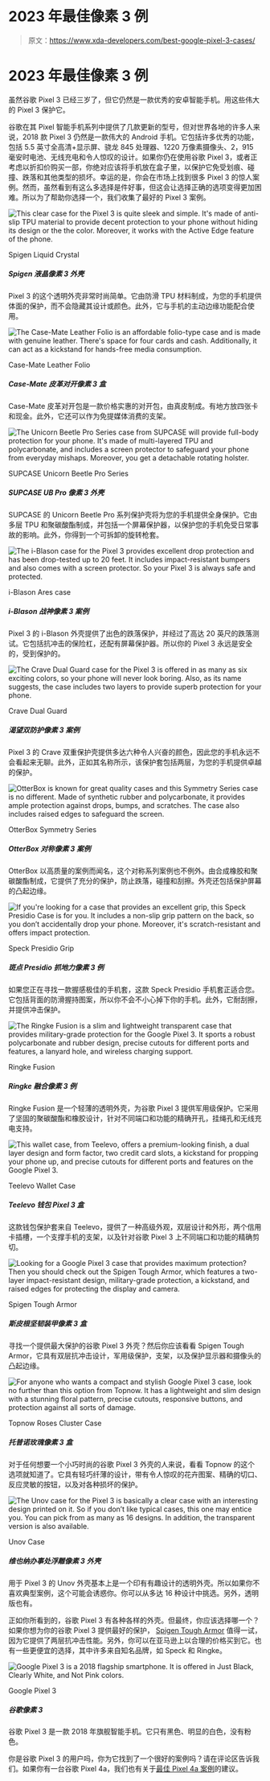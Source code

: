 # 2023 年最佳像素 3 例

> 原文：<https://www.xda-developers.com/best-google-pixel-3-cases/>

# 2023 年最佳像素 3 例

虽然谷歌 Pixel 3 已经三岁了，但它仍然是一款优秀的安卓智能手机。用这些伟大的 Pixel 3 保护它。

谷歌在其 Pixel 智能手机系列中提供了几款更新的型号，但对世界各地的许多人来说，2018 款 Pixel 3 仍然是一款伟大的 Android 手机。它包括许多优秀的功能，包括 5.5 英寸全高清+显示屏、骁龙 845 处理器、1220 万像素摄像头、2，915 毫安时电池、无线充电和令人惊叹的设计。如果你仍在使用谷歌 Pixel 3，或者正考虑以折扣价购买一部，你绝对应该将手机放在盒子里，以保护它免受划痕、碰撞、跌落和其他类型的损坏。幸运的是，你会在市场上找到很多 Pixel 3 的惊人案例。然而，虽然看到有这么多选择是件好事，但这会让选择正确的选项变得更加困难。所以为了帮助你选择一个，我们收集了最好的 Pixel 3 案例。

 <picture>![This clear case for the Pixel 3 is quite sleek and simple. It's made of anti-slip TPU material to provide decent protection to your phone without hiding its design or the the color. Moreover, it works with the Active Edge feature of the phone.](img/c7e3bd838b45138a50d525b1e598302c.png)</picture> 

Spigen Liquid Crystal

##### Spigen 液晶像素 3 外壳

Pixel 3 的这个透明外壳非常时尚简单。它由防滑 TPU 材料制成，为您的手机提供体面的保护，而不会隐藏其设计或颜色。此外，它与手机的主动边缘功能配合使用。

 <picture>![The Case-Mate Leather Folio is an affordable folio-type case and is made with genuine leather. There's space for four cards and cash. Additionally, it can act as a kickstand for hands-free media consumption.](img/4703e547315a54123b2b70887461fdee.png)</picture> 

Case-Mate Leather Folio

##### Case-Mate 皮革对开像素 3 盒

Case-Mate 皮革对开包是一款价格实惠的对开包，由真皮制成。有地方放四张卡和现金。此外，它还可以作为免提媒体消费的支架。

 <picture>![The Unicorn Beetle Pro Series case from SUPCASE will provide full-body protection for your phone. It's made of multi-layered TPU and polycarbonate, and includes a screen protector to safeguard your phone from everyday mishaps. Moreover, you get a detachable rotating holster.](img/c5530d4b5ed81c35e204ed932aa8c7ac.png)</picture> 

SUPCASE Unicorn Beetle Pro Series

##### SUPCASE UB Pro 像素 3 外壳

SUPCASE 的 Unicorn Beetle Pro 系列保护壳将为您的手机提供全身保护。它由多层 TPU 和聚碳酸酯制成，并包括一个屏幕保护器，以保护您的手机免受日常事故的影响。此外，你得到一个可拆卸的旋转枪套。

 <picture>![The i-Blason case for the Pixel 3 provides excellent drop protection and has been drop-tested up to 20 feet. It includes impact-resistant bumpers and also comes with a screen protector. So your Pixel 3 is always safe and protected.](img/d3ff5bc5292159e4eee9249c56edfb0a.png)</picture> 

i-Blason Ares case

##### i-Blason 战神像素 3 案例

Pixel 3 的 i-Blason 外壳提供了出色的跌落保护，并经过了高达 20 英尺的跌落测试。它包括抗冲击的保险杠，还配有屏幕保护器。所以你的 Pixel 3 永远是安全的，受到保护的。

 <picture>![The Crave Dual Guard case for the Pixel 3 is offered in as many as six exciting colors, so your phone will never look boring. Also, as its name suggests, the case includes two layers to provide superb protection for your phone.](img/8943a1ea588f5a338421898811785ced.png)</picture> 

Crave Dual Guard

##### 渴望双防护像素 3 案例

Pixel 3 的 Crave 双重保护壳提供多达六种令人兴奋的颜色，因此您的手机永远不会看起来无聊。此外，正如其名称所示，该保护套包括两层，为您的手机提供卓越的保护。

 <picture>![OtterBox is known for great quality cases and this Symmetry Series case is no different. Made of synthetic rubber and polycarbonate, it provides ample protection against drops, bumps, and scratches. The case also includes raised edges to safeguard the screen.](img/7b7b7bd169d239ed7f64931ae3935058.png)</picture> 

OtterBox Symmetry Series

##### OtterBox 对称像素 3 案例

OtterBox 以高质量的案例而闻名，这个对称系列案例也不例外。由合成橡胶和聚碳酸酯制成，它提供了充分的保护，防止跌落，碰撞和刮擦。外壳还包括保护屏幕的凸起边缘。

 <picture>![If you're looking for a case that provides an excellent grip, this Speck Presidio Case is for you. It includes a non-slip grip pattern on the back, so you don’t accidentally drop your phone. Moreover, it's scratch-resistant and offers impact protection.](img/adb8d4d93fde2b3b85d60b1e4e399746.png)</picture> 

Speck Presidio Grip

##### 斑点 Presidio 抓地力像素 3 例

如果您正在寻找一款握感极佳的手机套，这款 Speck Presidio 手机套正适合您。它包括背面的防滑握持图案，所以你不会不小心掉下你的手机。此外，它耐刮擦，并提供冲击保护。

 <picture>![The Ringke Fusion is a slim and lightweight transparent case that provides military-grade protection for the Google Pixel 3\. It sports a robust polycarbonate and rubber design, precise cutouts for different ports and features, a lanyard hole, and wireless charging support.](img/f83b9f7b8d44435e1ca84cb4808906f8.png)</picture> 

Ringke Fusion

##### Ringke 融合像素 3 例

Ringke Fusion 是一个轻薄的透明外壳，为谷歌 Pixel 3 提供军用级保护。它采用了坚固的聚碳酸酯和橡胶设计，针对不同端口和功能的精确开孔，挂绳孔和无线充电支持。

 <picture>![This wallet case, from Teelevo, offers a premium-looking finish, a dual layer design and form factor, two credit card slots, a kickstand for propping your phone up, and precise cutouts for different ports and features on the Google Pixel 3.](img/38b02bad464281003ae697c533604cbf.png)</picture> 

Teelevo Wallet Case

##### Teelevo 钱包 Pixel 3 盒

这款钱包保护套来自 Teelevo，提供了一种高级外观，双层设计和外形，两个信用卡插槽，一个支撑手机的支架，以及针对谷歌 Pixel 3 上不同端口和功能的精确剪切。

 <picture>![Looking for a Google Pixel 3 case that provides maximum protection? Then you should check out the Spigen Tough Armor, which features a two-layer impact-resistant design, military-grade protection, a kickstand, and raised edges for protecting the display and camera.](img/5cbb4c2918928703615cc1388d864c69.png)</picture> 

Spigen Tough Armor

##### 斯皮根坚韧装甲像素 3 盒

寻找一个提供最大保护的谷歌 Pixel 3 外壳？然后你应该看看 Spigen Tough Armor，它具有双层抗冲击设计，军用级保护，支架，以及保护显示器和摄像头的凸起边缘。

 <picture>![ For anyone who wants a compact and stylish Google Pixel 3 case, look no further than this option from Topnow. It has a lightweight and slim design with a stunning floral pattern, precise cutouts, responsive buttons, and protection against all sorts of damage.](img/d69ecdd78c5c30356aac0529569a74e8.png)</picture> 

Topnow Roses Cluster Case

##### 托普诺玫瑰像素 3 盒

对于任何想要一个小巧时尚的谷歌 Pixel 3 外壳的人来说，看看 Topnow 的这个选项就知道了。它具有轻巧纤薄的设计，带有令人惊叹的花卉图案、精确的切口、反应灵敏的按钮，以及对各种损坏的保护。

 <picture>![The Unov case for the Pixel 3 is basically a clear case with an interesting design printed on it. So if you don’t like typical cases, this one may entice you. You can pick from as many as 16 designs. In addition, the transparent version is also available.](img/0be6180411530577eaa313fdb0f9e23d.png)</picture> 

Unov Case

##### 维也纳办事处浮雕像素 3 外壳

用于 Pixel 3 的 Unov 外壳基本上是一个印有有趣设计的透明外壳。所以如果你不喜欢典型案例，这个可能会诱惑你。你可以从多达 16 种设计中挑选。另外，透明版也有。

正如你所看到的，谷歌 Pixel 3 有各种各样的外壳。但最终，你应该选择哪一个？如果你想为你的谷歌 Pixel 3 提供最好的保护， [Spigen Tough Armor](https://www.amazon.com/dp/B07H5QBRPV/?tag=xda-3u5ks4j-20&ascsubtag=UUxdaUeUpU5039&asc_refurl=https%3A%2F%2Fwww.xda-developers.com%2Fbest-google-pixel-3-cases%2F&asc_campaign=Short-Term) 值得一试，因为它提供了两层抗冲击性能。另外，你可以在亚马逊上以合理的价格买到它。也有一些更便宜的选择，其中许多来自知名品牌，如 Speck 和 Ringke。

 <picture>![Google Pixel 3 is a 2018 flagship smartphone. It is offered in Just Black, Clearly White, and Not Pink colors.](img/fe16c6c8b2e0751e41d5fb715ace7173.png)</picture> 

Google Pixel 3

##### 谷歌像素 3

谷歌 Pixel 3 是一款 2018 年旗舰智能手机。它只有黑色、明显的白色，没有粉色。

你是谷歌 Pixel 3 的用户吗，你为它找到了一个很好的案例吗？请在评论区告诉我们。如果你有一台谷歌 Pixel 4a，我们也有关于[最佳 Pixel 4a 案例](https://www.xda-developers.com/best-google-pixel-4a-cases/)的建议。